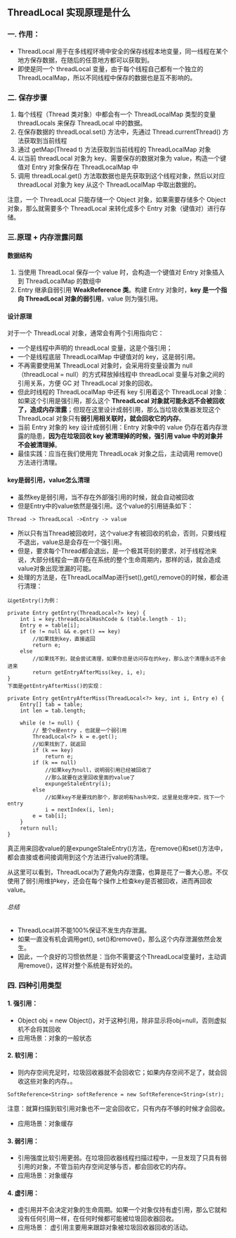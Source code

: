 ## ThreadLocal 实现原理是什么


### 一. 作用：
- ThreadLocal 用于在多线程环境中安全的保存线程本地变量，同一线程在某个地方保存数据，在随后的任意地方都可以获取到。
- 即使是同一个 threadLocal 变量，由于每个线程自己都有一个独立的 ThreadLocalMap，所以不同线程中保存的数据也是互不影响的。

### 二. 保存步骤
1. 每个线程（Thread 类对象）中都会有一个 ThreadLocalMap 类型的变量 threadLocals 来保存 ThreadLocal 中的数据。
2. 在保存数据的 threadLocal.set() 方法中，先通过 Thread.currentThread() 方法获取到当前线程
3. 通过 getMap(Thread t) 方法获取到当前线程的 ThreadLocalMap 对象
4. 以当前 threadLocal 对象为 key、需要保存的数据对象为 value，构造一个键值对 Entry 对象保存在 ThreadLocalMap 中
5. 调用 threadLocal.get() 方法取数据也是先获取到这个线程对象，然后以对应 threadLocal 对象为 key 从这个 ThreadLocalMap 中取出数据的。

注意，一个 ThreadLocal 只能存储一个 Object 对象，如果需要存储多个 Object 对象，那么就需要多个 ThreadLocal 来转化成多个 Entry 对象（键值对）进行存储。

### 三.原理 + 内存泄露问题
#### 数据结构
1. 当使用 ThreadLocal 保存一个 value 时，会构造一个键值对 Entry 对象插入到 ThreadLocalMap 的数组中
2. Entry 继承自弱引用 **WeakReference 类**。构建 Entry 对象时，**key 是一个指向 ThreadLocal 对象的弱引用**，value 则为强引用。
#### 设计原理
对于一个 ThreadLocal 对象，通常会有两个引用指向它：
- 一个是线程中声明的 threadLocal 变量，这是个强引用；
- 一个是线程底层 ThreadLocalMap 中键值对的 key，这是弱引用。
- 不再需要使用某 ThreadLocal 对象时，会采用将变量设置为 null（threadLocal = null）的方式释放掉线程中 threadLocal 变量与对象之间的引用关系，方便 GC 对 ThreadLocal 对象的回收。
- 但此时线程的 ThreadLocalMap 中还有 key 引用着这个 ThreadLocal 对象：如果这个引用是强引用，那么这个 **ThreadLocal 对象就可能永远不会被回收了，造成内存泄露**；但现在这里设计成弱引用，那么当垃圾收集器发现这个 ThreadLocal 对象只有**弱引用相关联时，就会回收它的内存**。
- 当前 Entry 对象的 key 设计成弱引用：Entry 对象中的 value 仍存在着内存泄露的隐患，**因为在垃圾回收 key 被清理掉的时候，强引用 value 中的对象并不会被清理掉**。
- 最佳实践：应当在我们使用完 ThreadLocak 对象之后，主动调用 remove() 方法进行清理。

#### key是弱引用，value怎么清理
- 虽然key是弱引用，当不存在外部强引用的时候，就会自动被回收
- 但是Entry中的value依然是强引用。这个value的引用链条如下：

```
Thread -> ThreadLocal ->Entry -> value
```

- 所以只有当Thread被回收时，这个value才有被回收的机会，否则，只要线程不退出，value总是会存在一个强引用。
- 但是，要求每个Thread都会退出，是一个极其苛刻的要求，对于线程池来说，大部分线程会一直存在在系统的整个生命周期内，那样的话，就会造成value对象出现泄漏的可能。
- 处理的方法是，在ThreadLocalMap进行set(),get(),remove()的时候，都会进行清理：


```
以getEntry()为例：

private Entry getEntry(ThreadLocal<?> key) {
    int i = key.threadLocalHashCode & (table.length - 1);
    Entry e = table[i];
    if (e != null && e.get() == key)
        //如果找到key，直接返回
        return e;
    else
        //如果找不到，就会尝试清理，如果你总是访问存在的key，那么这个清理永远不会进来
        return getEntryAfterMiss(key, i, e);
}
下面是getEntryAfterMiss()的实现：

private Entry getEntryAfterMiss(ThreadLocal<?> key, int i, Entry e) {
    Entry[] tab = table;
    int len = tab.length;

    while (e != null) {
        // 整个e是entry ，也就是一个弱引用
        ThreadLocal<?> k = e.get();
        //如果找到了，就返回
        if (k == key)
            return e;
        if (k == null)
            //如果key为null，说明弱引用已经被回收了
            //那么就要在这里回收里面的value了
            expungeStaleEntry(i);
        else
            //如果key不是要找的那个，那说明有hash冲突，这里是处理冲突，找下一个entry
            i = nextIndex(i, len);
        e = tab[i];
    }
    return null;
}
```

真正用来回收value的是expungeStaleEntry()方法，在remove()和set()方法中，都会直接或者间接调用到这个方法进行value的清理。

从这里可以看到，ThreadLocal为了避免内存泄露，也算是花了一番大心思。不仅使用了弱引用维护key，还会在每个操作上检查key是否被回收，进而再回收value。


###### 总结
- ThreadLocal并不能100%保证不发生内存泄漏。
- 如果一直没有机会调用get(), set()和remove()，那么这个内存泄漏依然会发生。
- 因此，一个良好的习惯依然是：当你不需要这个ThreadLocal变量时，主动调用remove()，这样对整个系统是有好处的。

### 四. 四种引用类型
#### 1. 强引用：
- Object obj = new Object()，对于这种引用，除非显示将obj=null，否则虚拟机不会将其回收
- 应用场景：对象的一般状态
#### 2. 软引用：
- 则内存空间充足时，垃圾回收器就不会回收它；如果内存空间不足了，就会回收这些对象的内存。。
  
```
SoftReference<String> softReference = new SoftReference<String>(str);
```
注意：就算扫描到软引用对象也不一定会回收它，只有内存不够的时候才会回收。
- 应用场景：对象缓存
#### 3. 弱引用：
- 引用强度比软引用更弱。在垃圾回收器线程扫描过程中，一旦发现了只具有弱引用的对象，不管当前内存空间足够与否，都会回收它的内存。
- 应用场景：对象缓存
#### 4. 虚引用：
- 虚引用并不会决定对象的生命周期。如果一个对象仅持有虚引用，那么它就和没有任何引用一样，在任何时候都可能被垃圾回收器回收。
- 应用场景：
虚引用主要用来跟踪对象被垃圾回收器回收的活动。
